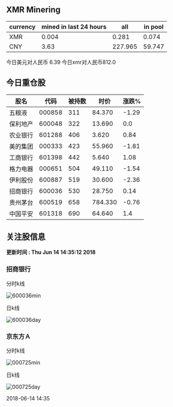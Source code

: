 ## XMR Minering

|currency|mined in last 24 hours|all|in pool|
|---|---|---|---|
|XMR|0.004|0.281|0.074|
|CNY|3.63|227.965|59.747|

今日美元对人民币 6.39	今日xmr对人民币812.0


## 今日重仓股 

|股名|代码|被持数|时价|涨跌%|
|---|---|---|---|---|
|五粮液|000858|311|84.370|-1.29|
|保利地产|600048|322|13.690|0.0|
|农业银行|601288|406|3.620|0.84|
|美的集团|000333|423|55.960|-1.81|
|工商银行|601398|442|5.640|1.08|
|格力电器|000651|504|49.110|-1.54|
|伊利股份|600887|519|30.600|-2.36|
|招商银行|600036|530|28.750|0.14|
|贵州茅台|600519|658|784.330|-0.76|
|中国平安|601318|690|64.640|1.4|

## 关注股信息
**更新时间 : Thu Jun 14 14:35:12 2018**
### 招商银行 
分时k线

![600036min](http://image.sinajs.cn/newchart/min/n/sh600036.gif)

日k线

![600036day](http://image.sinajs.cn/newchart/daily/n/sh600036.gif)

### 京东方Ａ 
分时k线

![000725min](http://image.sinajs.cn/newchart/min/n/sz000725.gif)

日k线

![000725day](http://image.sinajs.cn/newchart/daily/n/sz000725.gif)

2018-06-14 14:35